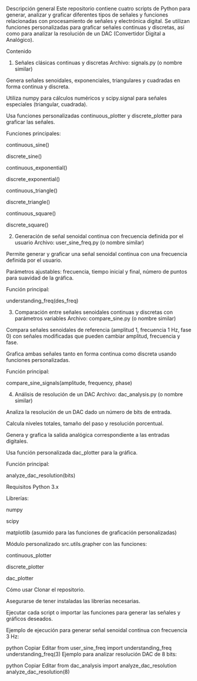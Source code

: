 Descripción general
Este repositorio contiene cuatro scripts de Python para generar, analizar y graficar diferentes tipos de señales y funciones relacionadas con procesamiento de señales y electrónica digital. Se utilizan funciones personalizadas para graficar señales continuas y discretas, así como para analizar la resolución de un DAC (Convertidor Digital a Analógico).

Contenido
1. Señales clásicas continuas y discretas
Archivo: signals.py (o nombre similar)

Genera señales senoidales, exponenciales, triangulares y cuadradas en forma continua y discreta.

Utiliza numpy para cálculos numéricos y scipy.signal para señales especiales (triangular, cuadrada).

Usa funciones personalizadas continuous_plotter y discrete_plotter para graficar las señales.

Funciones principales:

continuous_sine()

discrete_sine()

continuous_exponential()

discrete_exponential()

continuous_triangle()

discrete_triangle()

continuous_square()

discrete_square()

2. Generación de señal senoidal continua con frecuencia definida por el usuario
Archivo: user_sine_freq.py (o nombre similar)

Permite generar y graficar una señal senoidal continua con una frecuencia definida por el usuario.

Parámetros ajustables: frecuencia, tiempo inicial y final, número de puntos para suavidad de la gráfica.

Función principal:

understanding_freq(des_freq)

3. Comparación entre señales senoidales continuas y discretas con parámetros variables
Archivo: compare_sine.py (o nombre similar)

Compara señales senoidales de referencia (amplitud 1, frecuencia 1 Hz, fase 0) con señales modificadas que pueden cambiar amplitud, frecuencia y fase.

Grafica ambas señales tanto en forma continua como discreta usando funciones personalizadas.

Función principal:

compare_sine_signals(amplitude, frequency, phase)

4. Análisis de resolución de un DAC
Archivo: dac_analysis.py (o nombre similar)

Analiza la resolución de un DAC dado un número de bits de entrada.

Calcula niveles totales, tamaño del paso y resolución porcentual.

Genera y grafica la salida analógica correspondiente a las entradas digitales.

Usa función personalizada dac_plotter para la gráfica.

Función principal:

analyze_dac_resolution(bits)

Requisitos
Python 3.x

Librerías:

numpy

scipy

matplotlib (asumido para las funciones de graficación personalizadas)

Módulo personalizado src.utils.grapher con las funciones:

continuous_plotter

discrete_plotter

dac_plotter

Cómo usar
Clonar el repositorio.

Asegurarse de tener instaladas las librerías necesarias.

Ejecutar cada script o importar las funciones para generar las señales y gráficos deseados.

Ejemplo de ejecución para generar señal senoidal continua con frecuencia 3 Hz:

python
Copiar
Editar
from user_sine_freq import understanding_freq
understanding_freq(3)
Ejemplo para analizar resolución DAC de 8 bits:

python
Copiar
Editar
from dac_analysis import analyze_dac_resolution
analyze_dac_resolution(8)
